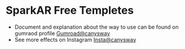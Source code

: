 # SparkAR Free Templetes



- Document and explanation about the way to use can be found on gumraod profile [Gumroad@canysway](https://gumroad.com/canysway)
- See more effects on Instagram [Insta@canysway](https://instagram.com/canysway)


